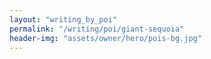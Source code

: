 ```yaml
---
layout: "writing_by_poi"
permalink: "/writing/poi/giant-sequoia"
header-img: "assets/owner/hero/pois-bg.jpg"
---
```

